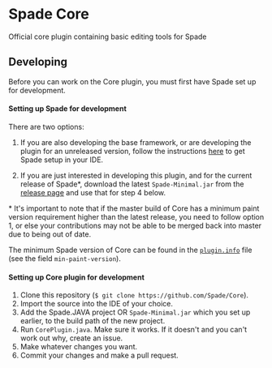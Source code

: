 Spade Core
==========
Official core plugin containing basic editing tools for Spade

## Developing

Before you can work on the Core plugin, you must first have Spade set up for development.

#### Setting up Spade for development
There are two options:

1. If you are also developing the base framework, or are developing the plugin for an
unreleased version, follow the instructions
[here](https://github.com/Spade-Editor/Spade#developing) to get Spade setup
in your IDE.

2. If you are just interested in developing this plugin, and for the current release of
Spade\*, download the latest `Spade-Minimal.jar` from the
[release page](https://github.com/Spade-Editor/Spade/releases) and use that for
step 4 below.

\* It's important to note that if the master build of Core has a minimum paint version
requirement higher than the latest release, you need to follow option 1, or else your
contributions may not be able to be merged back into master due to being out of date.

The minimum Spade version of Core can be found in the
[`plugin.info`](https://github.com/Spade-Editor/Core/blob/master/src/plugin.info) file
(see the field `min-paint-version`).

#### Setting up Core plugin for development

1. Clone this repository (`$ git clone https://github.com/Spade/Core`).
2. Import the source into the IDE of your choice.
3. Add the Spade.JAVA project OR `Spade-Minimal.jar` which you set up earlier,
to the build path of the new project.
4. Run `CorePlugin.java`. Make sure it works. If it doesn't and you can't work
out why, create an issue.
5. Make whatever changes you want.
6. Commit your changes and make a pull request.
